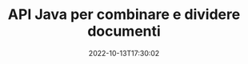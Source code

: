 ---
############################# Static ############################
layout: "product"
date: 2022-10-13T17:30:02
draft: false

product: "Merger"
product_tag: "merger"
platform: "Java"
platform_tag: "java"

############################# Head ############################
head_title: "API di unione di documenti Java | unisci e rimuovi Word Excel PDF XPS EPUB"
head_description: "API di fusione dei documenti per Java. Unisci, dividi, scambia, riordina ed elimina pagine di formati PDF, Microsoft Word, Excel, presentazioni, Visio, XPS ed EPUB."

############################# Header ############################
title: "API Java per combinare e dividere documenti"
description: "Sviluppa app ad alte prestazioni in grado di combinare, estrarre, mescolare, tagliare o eliminare pagine, diapositive e diagrammi in movimento."
button:
    enable: true

############################# SubMenu ############################
submenu:
    enable: true
    
    left:
        img_alt: "GroupDocs.Merger for Java"
        image: "https://www.groupdocs.cloud/templates/groupdocs/images/product-logos/groupdocs-merger-java.png"
        product: "GroupDocs.Merger"
        platform: "Java"

    middle:
        button:
            # button loop
            - link: "#overview"
              text: "Panoramica"

            # button loop
            - link: "#features"
              text: "Caratteristiche"

            # button loop
            - link: "#support"
              text: "Supporto"

            # button loop
            - link: "https://products.groupdocs.app/merger"
              text: "Dimostrazione dal vivo"

            # button loop
            - link: "https://purchase.groupdocs.com/pricing/merger/java"
              text: "Prezzo"

    right:
        link_download: "https://downloads.groupdocs.com/merger"
        link_learn: "https://docs.groupdocs.com/merger/java/"
        link_buy: "https://purchase.groupdocs.com"

############################# Overview ############################
overview:
    enable: true
    content: |
      GroupDocs.Merger per Java ti consente di sviluppare rapidamente applicazioni aziendali di prima qualità in Java. Con poca codifica, le tue applicazioni Java possono unire, estrarre, mescolare, tagliare ed eliminare singole pagine o gruppi di pagine, diapositive e diagrammi. Le operazioni di unione possono essere eseguite anche su file protetti di formato noto e sconosciuto applicando o rimuovendo la protezione tramite password.  

      
    tabs:
      enable: true
      
      ## TAB ONE ##
      tab_one:
        description: |
          Di seguito è riportata una panoramica di GroupDocs.Merger per Java:
      
        left:
          enable: true
          icon: "fab fa-html5"
          title: "Operazioni sui documenti"
          content: |
            * Modifica l'ordine delle pagine
            * Rimuovere o eliminare le pagine
            * Dividi o interrompi il documento
            * Scambia o mescola due pagine qualsiasi
            * Taglia pagine singole o multiple
            * Unisci più documenti
        
        right:
          enable: true
          icon: "fab fa-html5"
          title: "Operazioni di sicurezza"
          content: |
            * Imposta la sicurezza dei documenti
            * Verifica lo stato di sicurezza del documento
            * Imposta la password del documento
            * Aggiorna la password del documento
            * Rimuovere la password del documento
      
      ## TAB TWO ##
      tab_two:
        description: |
          GroupDocs.Merger per Java supporta l'unione dei seguenti [formati di file di documenti](https://docs.groupdocs.com/merger/java/supported-document-formats/):

        left:
          enable: true
          table:
            # table loop
            - title: "Microsoft Office"
              content: |
                * **Word:** DOC, DOCX, DOCM, DOT, DOTX, DOTM, RTF, TXT
                * **Excel:** XLS, XLSX, XLSM, XLSB, XLTM, XLT, XLTM, XLTX, XLAM, SXC, SpreadsheetML
                * **PowerPoint:** PPT, PPTX, PPS, PPSX, PPSM, POT, POTM, POTX, PPTM
                * **OneNote:** UNO

        right:
          enable: true
          table:
            # table loop
            - title: "OpenDocument e altri formati"
              content: |
                * **Formati OpenDocument**: ODT, OTT, ODP, OTP, ODS
                * **Layout fisso**: PDF, XPS
                * **Immagini**: BMP, PNG, TIFF
                * **Web**: HTML, MHT, MHTML
                * **Testo**: TXT, CSV, TSV
                * **Latex**: TEX
                * **Ebook**: EPUB

      ## TAB THREE ##
      tab_three:
        description: |
          GroupDocs.Merger per Java supporta i seguenti sistemi operativi, framework e gestori di pacchetti:
        
        left:
          enable: true
          table:
            # table loop
            - icon: "fab fa-windows"
              title: "Sistemi operativi"
              content: |
                * Desktop di Microsoft Windows
                * Server Microsoft Windows
                * Linux
                * MacOS

            # table loop
            - icon: "fas fa-code"
              title: "Framework supportati"
              content: |
                * Java 7 (1.7)
                * Java 8 (1.8)
                * Java 10
                * Java 11 e versioni successive

        right:
          enable: true
          table:
            # table loop
            - icon: "fas fa-box"
              title: "Strumento di automazione della costruzione"
              content: |
                * Maven

            # table loop
            - icon: "fas fa-tools"
              title: "Ambienti di sviluppo"
              content: |
                * NetBeans
                * IntelliJ IDEA
                * Eclipse
                
                

############################# Features ############################
features:
    enable: true
    title: "GroupDocs.Merger per le funzionalità Java"

    feature:
      # feature loop
      - icon: "fas fa-copia"
        content: "Unisci varie pagine, diapositive e diagrammi in un unico file"
       
      # feature loop
      - icon: "fas fa-eye"
        content: "Copia e dividi documenti enormi in più file più piccoli"

      # feature loop
      - icon: "fai un fa-bolt"
        content: "Mescola e riorganizza pagine, diapositive o diagrammi"
      
      # feature loop
      - icon: "fas fa-file-powerpoint"
        content: "Scambia e scambia due pagine, diapositive o diagrammi tra loro all'interno di un documento"

      # feature loop
      - icon: "codice fas"
        content: "Taglia e ritaglia il documento rimuovendo pagine, diapositive o diagrammi specifici"

      # feature loop
      - icon: "fas fa-nuvola"
        content: "Elimina singole o raccolte di pagine, diapositive o diagrammi"

      # feature loop
      - icon: "fas fa-remove-format"
        content: "Unisci e unisci un gran numero di documenti in batch"

      # feature loop
      - icon: "fas fa-commento-barra"
        content: "Verifica a livello di codice in Java se un documento è protetto con una password"

      # feature loop
      - icon: "fas fa-posizione-freccia"
        content: "Imposta, reimposta e rimuovi password di formati di documenti noti e sconosciuti"

      # feature loop
      - icon: "fas fa-border-all"
        content: "Dividi un file di testo in più per numeri di riga"

      # feature loop
      - icon: "fas fa-chiave"
        content: "Ottieni la rappresentazione dell'immagine delle pagine del documento"

      # feature loop
      - icon: "fas fa-colonne"
        content: "Unisci più documenti di diversi formati in un unico file PDF"

      # feature loop
      - icon: "fas fa-file-word"
        content: "Inserisci oggetti OLE in PDF, Word, Excel, PowerPoint e formati di documenti aperti"

      # feature loop
      - icon: "fas fa-busta"
        content: "Allega file a un documento PDF in modo programmatico"

      # feature loop
      - icon: "fas fa-stampa"
        content: "Aggiungi documento al diagramma tramite oggetti OLE"

      # feature loop
      - icon: "fas fa-archivio-file"
        content: "Unisci diversi tipi di documenti (DOC, XLS, PPT ecc.) in un unico file PDF"

      # feature loop
      - icon: "tu fai il blocco"
        content: "Importa facilmente oggetti OLE in tipi di file Microsoft Word, Excel, Presentazione e OpenDocument"

      # feature loop
      - icon: "fas fa-file-codice"
        content: "Aggiungi altri documenti alla pagina del diagramma tramite oggetti OLE"

    more_feature:
      # more_feature_loop
      - title: "Rimuovi le pagine desiderate dai documenti"
        content: |
          GroupDocs.Merger per l'API Java ti consente di selezionare ed eliminare le pagine indesiderate dal tuo documento.
      
      # more_feature_loop
      - title: "Controlla la password del formato del documento sconosciuto"
        content: "Anche se il formato di un particolare documento è sconosciuto, GroupDocs.Merger per Java consente di controllare e recuperare la password del documento, se disponibile."

      # more_feature_loop
      - title: "Unisciti a documenti protetti da password di formati noti"
        content: "GroupDocs.Merger per l'API Java ti consente di ottenere un elenco di documenti di formati noti e sconosciuti."

############################# Support ############################
support:
    enable: true

############################# Solutions ############################
solutions:
    enable: true
    title: "GroupDocs.Merger offre API di unione di documenti per altri ambienti di sviluppo popolari"

    solution:
        # solution loop
        - img_alt: "GroupDocs.Merger for .NET"
          image: "https://www.groupdocs.cloud/templates/groupdocs/images/product-logos/groupdocs-merger-net.png"
          product: "GroupDocs.Merger"
          platform: ".NET"
          link: "/merger/net/"

############################# Back to top ###############################
back_to_top:
  enable: true
---
